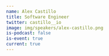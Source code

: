 ```yaml
---
name: Alex Castillo
title: Software Engineer
twitter: castillo__io
image: img/speakers/alex-castillo.png
is-podcast: false
is-event: true
current: true
---
```

